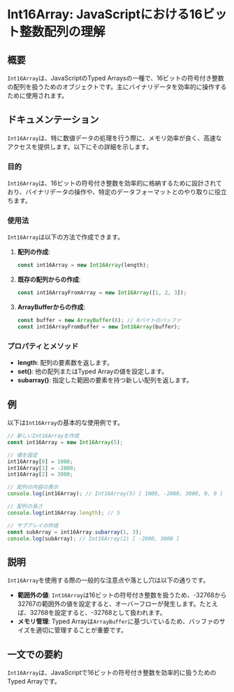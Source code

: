 <!--
Meta Description: # Int16Array: JavaScriptにおける16ビット整数配列の理解 ## 概要 `Int16Array`は、JavaScriptのTyped Arraysの一種で、16ビットの符号付き整数の配列を扱うためのオブジェクトです。主にバイナリデータを効率的に操作するために使用されます。 ##...
Meta Keywords: int16array, const, new, javascript, subarray
-->

# Int16Array: JavaScriptにおける16ビット整数配列の理解

## 概要
`Int16Array`は、JavaScriptのTyped Arraysの一種で、16ビットの符号付き整数の配列を扱うためのオブジェクトです。主にバイナリデータを効率的に操作するために使用されます。

## ドキュメンテーション
`Int16Array`は、特に数値データの処理を行う際に、メモリ効率が良く、高速なアクセスを提供します。以下にその詳細を示します。

### 目的
`Int16Array`は、16ビットの符号付き整数を効率的に格納するために設計されており、バイナリデータの操作や、特定のデータフォーマットとのやり取りに役立ちます。

### 使用法
`Int16Array`は以下の方法で作成できます。

1. **配列の作成**:
   ```javascript
   const int16Array = new Int16Array(length);
   ```

2. **既存の配列からの作成**:
   ```javascript
   const int16ArrayFromArray = new Int16Array([1, 2, 3]);
   ```

3. **ArrayBufferからの作成**:
   ```javascript
   const buffer = new ArrayBuffer(8); // 8バイトのバッファ
   const int16ArrayFromBuffer = new Int16Array(buffer);
   ```

### プロパティとメソッド
- **length**: 配列の要素数を返します。
- **set()**: 他の配列またはTyped Arrayの値を設定します。
- **subarray()**: 指定した範囲の要素を持つ新しい配列を返します。

## 例
以下は`Int16Array`の基本的な使用例です。

```javascript
// 新しいInt16Arrayを作成
const int16Array = new Int16Array(5);

// 値を設定
int16Array[0] = 1000;
int16Array[1] = -2000;
int16Array[2] = 3000;

// 配列の内容の表示
console.log(int16Array); // Int16Array(5) [ 1000, -2000, 3000, 0, 0 ]

// 配列の長さ
console.log(int16Array.length); // 5

// サブアレイの作成
const subArray = int16Array.subarray(1, 3);
console.log(subArray); // Int16Array(2) [ -2000, 3000 ]
```

## 説明
`Int16Array`を使用する際の一般的な注意点や落とし穴は以下の通りです。

- **範囲外の値**: `Int16Array`は16ビットの符号付き整数を扱うため、-32768から32767の範囲外の値を設定すると、オーバーフローが発生します。たとえば、32768を設定すると、-32768として扱われます。
- **メモリ管理**: Typed Arrayは`ArrayBuffer`に基づいているため、バッファのサイズを適切に管理することが重要です。

## 一文での要約
`Int16Array`は、JavaScriptで16ビットの符号付き整数を効率的に扱うためのTyped Arrayです。